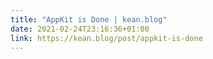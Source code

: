 ```yaml
---
title: "AppKit is Done | kean.blog"
date: 2021-02-24T23:16:36+01:00
link: https://kean.blog/post/appkit-is-done
---
```

